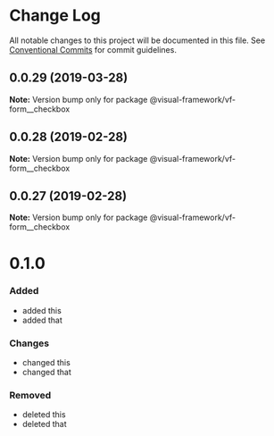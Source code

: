 # Change Log

All notable changes to this project will be documented in this file.
See [Conventional Commits](https://conventionalcommits.org) for commit guidelines.

## 0.0.29 (2019-03-28)

**Note:** Version bump only for package @visual-framework/vf-form__checkbox





## 0.0.28 (2019-02-28)

**Note:** Version bump only for package @visual-framework/vf-form__checkbox





## 0.0.27 (2019-02-28)

**Note:** Version bump only for package @visual-framework/vf-form__checkbox





# 0.1.0

### Added
- added this
- added that

### Changes

- changed this
- changed that

### Removed

- deleted this
- deleted that
